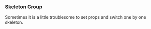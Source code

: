 ### Skeleton Group

Sometimes it is a little troublesome to set props and switch one by one skeleton.
